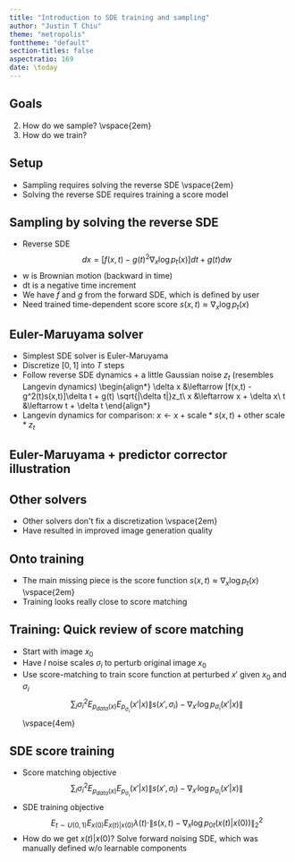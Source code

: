 ```yaml
---
title: "Introduction to SDE training and sampling"
author: "Justin T Chiu"
theme: "metropolis"
fonttheme: "default"
section-titles: false
aspectratio: 169
date: \today
---
```


## Goals
2. How do we sample?
\vspace{2em}
1. How do we train?

## Setup
* Sampling requires solving the reverse SDE
\vspace{2em}
* Solving the reverse SDE requires training a score model

## Sampling by solving the reverse SDE
* Reverse SDE
$$dx = [f(x,t) - g(t)^2 \nabla_x \log p_t(x) ]dt + g(t)dw$$
* w is Brownian motion (backward in time)
* dt is a negative time increment
* We have $f$ and $g$ from the forward SDE, which is defined by user
* Need trained time-dependent score score $s(x,t) \approx \nabla_x \log p_t(x)$

## Euler-Maruyama solver
* Simplest SDE solver is Euler-Maruyama
* Discretize $[0,1]$ into $T$ steps
* Follow reverse SDE dynamics + a little Gaussian noise $z_t$ (resembles Langevin dynamics)
\begin{align*}
\delta x &\leftarrow [f(x,t) - g^2(t)s(x,t)]\delta t + g(t) \sqrt{|\delta t|}z_t\\
x &\leftarrow x + \delta x\\
t &\leftarrow t + \delta t
\end{align*}
* Langevin dynamics for comparison:
$x \leftarrow x + \text{scale} * s(x,t) + \text{other scale} * z_t$

## Euler-Maruyama + predictor corrector illustration

## Other solvers
* Other solvers don't fix a discretization
\vspace{2em}
* Have resulted in improved image generation quality

## Onto training
* The main missing piece is the score function $s(x,t) \approx \nabla_x \log p_t(x)$
\vspace{2em}
* Training looks really close to score matching

## Training: Quick review of score matching
* Start with image $x_0$
* Have $I$ noise scales $\sigma_i$ to perturb original image $x_0$
* Use score-matching to train score function at perturbed $x'$ given $x_0$ and $\sigma_i$
$$\sum_i \sigma_i^2 E_{p_{data}(x)} E_{p_{\sigma_i}}(x'|x) \|s(x', \sigma_i) - \nabla_{x'}\log p_{\sigma_i}(x'|x)\|$$
\vspace{4em}

## SDE score training
* Score matching objective
$$\sum_i \sigma_i^2 E_{p_{data}(x)} E_{p_{\sigma_i}}(x'|x) \|s(x', \sigma_i) - \nabla_{x'}\log p_{\sigma_i}(x'|x)\|$$
* SDE training objective
$$E_{t\sim U(0,1)}E_{x(0)}E_{x(t)|x(0)} \lambda(t) \cdot \|s(x,t) - \nabla_x \log p_{0t}(x(t)|x(0))\|_2^2$$
* How do we get $x(t) | x(0)$? Solve forward noising SDE, which was manually defined w/o learnable components
